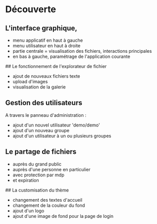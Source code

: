 # Découverte

## L'interface graphique,

- menu applicatif en haut à gauche
- menu utilisateur en haut à droite
- partie centrale = visualisation des fichiers, interactions principales
- en bas à gauche, paramétrage de l'application courante


## Le fonctionnement de l'explorateur de fichier

- ajout de nouveaux fichiers texte
- upload d'images
- visualisation de la galerie

## Gestion des utilisateurs

A travers le panneau d'administration :

- ajout d'un nouvel utilisateur 'demo/demo'
- ajout d'un nouveau groupe
- ajout d'un utilisateur à un ou plusieurs groupes

## Le partage de fichiers

- auprès du grand public
- auprès d'une personne en particulier
- avec protection par mdp
- et expiration

## La customisation du thème

- changement des textes d'accueil
- changement de la couleur du fond
- ajout d'un logo
- ajout d'une image de fond pour la page de login